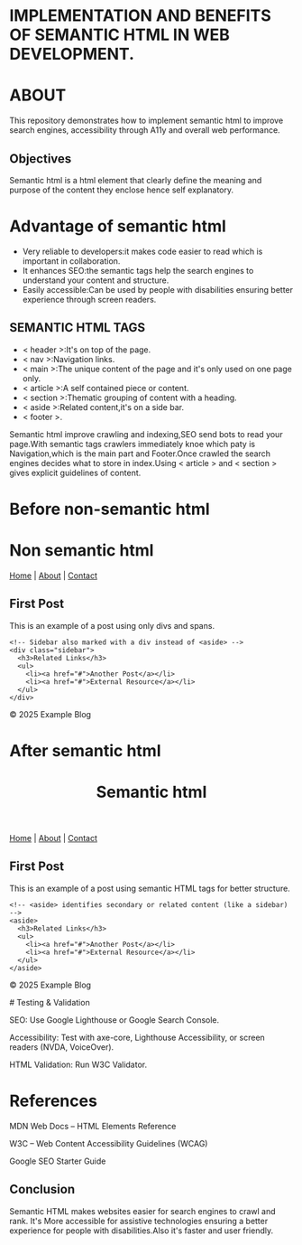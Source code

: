 # IMPLEMENTATION AND BENEFITS OF SEMANTIC HTML IN WEB DEVELOPMENT.
# ABOUT
This repository demonstrates how to implement semantic html to improve search engines, accessibility through A11y and overall web performance.
## Objectives 
Semantic html is a html element that clearly define the meaning and purpose of the content they enclose hence self explanatory.
# Advantage of semantic html
* Very reliable to developers:it makes code easier to read which is important in collaboration. 
* It enhances SEO:the semantic tags help the search engines to understand your content and structure.
* Easily accessible:Can be used by people with disabilities ensuring better experience through screen readers.
## SEMANTIC HTML TAGS
* < header >:It's on top of the page.
* < nav >:Navigation links. 
* < main >:The unique content of the page and it's only used on one page only. 
* < article >:A self contained piece or content.
* < section >:Thematic grouping of content with a heading. 
* < aside >:Related content,it's on a side bar.
* < footer >.

Semantic html improve crawling and indexing,SEO send bots to read your page.With semantic tags crawlers immediately knoe which paty is Navigation,which is the main part and Footer.Once crawled the search engines decides what to store in index.Using < article  > and < section  > gives explicit guidelines of content.

# Before non-semantic html

<!DOCTYPE html>
<html lang="en">
<head>
  <meta charset="UTF-8">
  <meta name="viewport" content="width=device-width, initial-scale=1.0">
  <title>Non-Semantic Example</title>
</head>
<body>
  <!-- Header section made with a generic div instead of <header> -->
  <div id="header">
    <h1>Non semantic html</h1>
  </div>

  <!-- Navigation links wrapped in a generic div, not <nav> -->
  <div id="nav">
    <a href="#">Home</a> | 
    <a href="#">About</a> | 
    <a href="#">Contact</a>
  </div>

  <!-- Content area also uses generic divs -->
  <div class="content">
    <!-- Blog post is not marked as <article>, just another div -->
    <div class="post">
      <h2>First Post</h2>
      <p>This is an example of a post using only divs and spans.</p>
    </div>

    <!-- Sidebar also marked with a div instead of <aside> -->
    <div class="sidebar">
      <h3>Related Links</h3>
      <ul>
        <li><a href="#">Another Post</a></li>
        <li><a href="#">External Resource</a></li>
      </ul>
    </div>
  </div>

  <!-- Footer made with a generic div instead of <footer> -->
  <div id="footer">
    <p>© 2025 Example Blog</p>
  </div>
</body>
</html>

# After semantic html 

<!DOCTYPE html>
<html lang="en">
<head>
  <meta charset="UTF-8">
  <meta name="viewport" content="width=device-width, initial-scale=1.0">
  <title>Semantic Example</title>
</head>
<body>
  <!-- <header> clearly defines the top section of the page -->
  <header>
    <h1> Semantic html </h1>
  </header>

  <!-- <nav> explicitly tells search engines and screen readers this is site navigation -->
  <nav>
    <a href="#">Home</a> | 
    <a href="#">About</a> | 
    <a href="#">Contact</a>
  </nav>

  <!-- <main> defines the central content of the page -->
  <main>
    <!-- <article> is used for independent, self-contained blog content -->
    <article>
      <h2>First Post</h2>
      <p>This is an example of a post using semantic HTML tags for better structure.</p>
    </article>

    <!-- <aside> identifies secondary or related content (like a sidebar) -->
    <aside>
      <h3>Related Links</h3>
      <ul>
        <li><a href="#">Another Post</a></li>
        <li><a href="#">External Resource</a></li>
      </ul>
    </aside>
  </main>

  <!-- <footer> clearly defines the bottom section of the page -->
  <footer>
    <p>© 2025 Example Blog</p>
  </footer>
</body>
</html>
# Testing & Validation

SEO: Use Google Lighthouse or Google Search Console.

Accessibility: Test with axe-core, Lighthouse Accessibility, or screen readers (NVDA, VoiceOver).

HTML Validation: Run W3C Validator.

# References

MDN Web Docs – HTML Elements Reference

W3C – Web Content Accessibility Guidelines (WCAG)

Google SEO Starter Guide

## Conclusion

Semantic HTML makes websites easier for search engines to crawl and rank. It's 
More accessible for assistive technologies ensuring a better experience for people with disabilities.Also it's faster and user friendly. 
